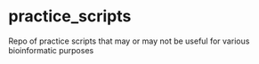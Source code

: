 # practice_scripts
Repo of practice scripts that may or may not be useful for various bioinformatic purposes
